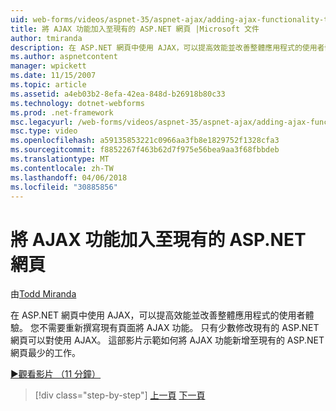 ```yaml
---
uid: web-forms/videos/aspnet-35/aspnet-ajax/adding-ajax-functionality-to-an-existing-aspnet-page
title: 將 AJAX 功能加入至現有的 ASP.NET 網頁 |Microsoft 文件
author: tmiranda
description: 在 ASP.NET 網頁中使用 AJAX，可以提高效能並改善整體應用程式的使用者體驗。 您不需要重寫的現有頁面...
ms.author: aspnetcontent
manager: wpickett
ms.date: 11/15/2007
ms.topic: article
ms.assetid: a4eb03b2-8efa-42ea-848d-b26918b80c33
ms.technology: dotnet-webforms
ms.prod: .net-framework
msc.legacyurl: /web-forms/videos/aspnet-35/aspnet-ajax/adding-ajax-functionality-to-an-existing-aspnet-page
msc.type: video
ms.openlocfilehash: a59135853221c0966aa3fb8e1829752f1328cfa3
ms.sourcegitcommit: f8852267f463b62d7f975e56bea9aa3f68fbbdeb
ms.translationtype: MT
ms.contentlocale: zh-TW
ms.lasthandoff: 04/06/2018
ms.locfileid: "30885856"
---
```

<a name="adding-ajax-functionality-to-an-existing-aspnet-page"></a>將 AJAX 功能加入至現有的 ASP.NET 網頁
====================
由[Todd Miranda](https://github.com/tmiranda)

在 ASP.NET 網頁中使用 AJAX，可以提高效能並改善整體應用程式的使用者體驗。 您不需要重新撰寫現有頁面將 AJAX 功能。 只有少數修改現有的 ASP.NET 網頁可以對使用 AJAX。 這部影片示範如何將 AJAX 功能新增至現有的 ASP.NET 網頁最少的工作。

[&#9654;觀看影片 （11 分鐘）](https://channel9.msdn.com/Blogs/ASP-NET-Site-Videos/adding-ajax-functionality-to-an-existing-aspnet-page)

> [!div class="step-by-step"]
> [上一頁](aspnet-ajax-support-in-visual-studio-2008.md)
> [下一頁](creating-and-using-an-ajax-enabled-web-service-in-a-web-site.md)
